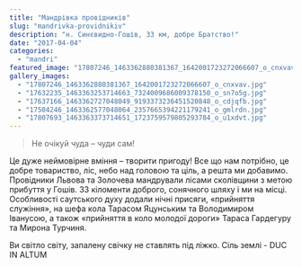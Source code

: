 ```yaml
---
title: "Мандрівка провідників"
slug: "mandrivka-providnikiv"
description: "н. Синєвидно-Гошів, 33 км, добре Братство!"
date: "2017-04-04"
categories:
  - "mandri"
featured_image: "17807246_1463362880381367_1642001723272066607_o_cnxvav.jpg"
gallery_images:
  - "17807246_1463362880381367_1642001723272066607_o_cnxvav.jpg"
  - "17632235_1463363253714663_7324009686009378150_o_sn7o5g.jpg"
  - "17637166_1463362727048049_9193373236451520848_o_cdjqfb.jpg"
  - "17504246_1463362577048064_2357665394221179241_o_gmlrdn.jpg"
  - "17807693_1463363373714651_1723759579805293784_o_u1xdvt.jpg"
---
```


<blockquote>
Не очікуй чуда – чуди сам!
</blockquote>

Це дуже неймовірне вміння – творити пригоду! Все що нам потрібно, це добре товариство, ліс, небо над головою та ціль, а решта ми добавимо. Провідники Львова та Золочева мандрували лісами сколівщини з метою прибуття у Гошів. 33 кіломенти доброго, сонячного шляху і ми на місці. Особливості саутського духу додали нічні присяги, «прийняття служіння», на шефа кола Тарасом Яцунським та Володимиром Іванусою, а також «прийняття в коло молодої дороги» Тараса Гардегуру та Мирона Турчиня.

Ви світло світу, запалену свічку не ставлять під ліжко. Сіль землі - DUC IN ALTUM
